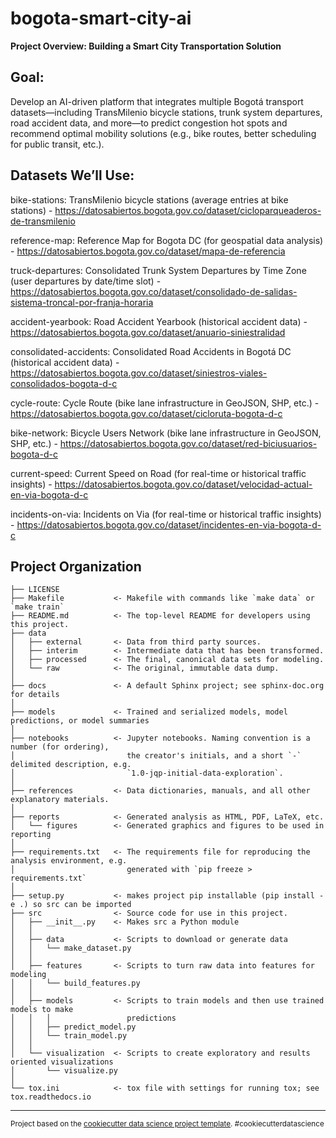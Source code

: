 bogota-smart-city-ai
==============================

**Project Overview: Building a Smart City Transportation Solution**

**Goal:**
------------
Develop an AI-driven platform that integrates multiple Bogotá transport datasets—including TransMilenio bicycle stations, trunk system departures, road accident data, and more—to predict congestion hot spots and recommend optimal mobility solutions (e.g., bike routes, better scheduling for public transit, etc.).


**Datasets We’ll Use:**
------------

bike-stations: TransMilenio bicycle stations (average entries at bike stations) - https://datosabiertos.bogota.gov.co/dataset/cicloparqueaderos-de-transmilenio

reference-map: Reference Map for Bogota DC (for geospatial data analysis) - https://datosabiertos.bogota.gov.co/dataset/mapa-de-referencia

truck-departures: Consolidated Trunk System Departures by Time Zone (user departures by date/time slot) - https://datosabiertos.bogota.gov.co/dataset/consolidado-de-salidas-sistema-troncal-por-franja-horaria

accident-yearbook: Road Accident Yearbook (historical accident data) - https://datosabiertos.bogota.gov.co/dataset/anuario-siniestralidad

consolidated-accidents: Consolidated Road Accidents in Bogotá DC (historical accident data) - https://datosabiertos.bogota.gov.co/dataset/siniestros-viales-consolidados-bogota-d-c

cycle-route: Cycle Route (bike lane infrastructure in GeoJSON, SHP, etc.) - https://datosabiertos.bogota.gov.co/dataset/cicloruta-bogota-d-c

bike-network: Bicycle Users Network (bike lane infrastructure in GeoJSON, SHP, etc.) - https://datosabiertos.bogota.gov.co/dataset/red-biciusuarios-bogota-d-c

current-speed: Current Speed on Road (for real-time or historical traffic insights) - https://datosabiertos.bogota.gov.co/dataset/velocidad-actual-en-via-bogota-d-c

incidents-on-via: Incidents on Via (for real-time or historical traffic insights) - https://datosabiertos.bogota.gov.co/dataset/incidentes-en-via-bogota-d-c

**Project Organization**
------------

    ├── LICENSE
    ├── Makefile           <- Makefile with commands like `make data` or `make train`
    ├── README.md          <- The top-level README for developers using this project.
    ├── data
    │   ├── external       <- Data from third party sources.
    │   ├── interim        <- Intermediate data that has been transformed.
    │   ├── processed      <- The final, canonical data sets for modeling.
    │   └── raw            <- The original, immutable data dump.
    │
    ├── docs               <- A default Sphinx project; see sphinx-doc.org for details
    │
    ├── models             <- Trained and serialized models, model predictions, or model summaries
    │
    ├── notebooks          <- Jupyter notebooks. Naming convention is a number (for ordering),
    │                         the creator's initials, and a short `-` delimited description, e.g.
    │                         `1.0-jqp-initial-data-exploration`.
    │
    ├── references         <- Data dictionaries, manuals, and all other explanatory materials.
    │
    ├── reports            <- Generated analysis as HTML, PDF, LaTeX, etc.
    │   └── figures        <- Generated graphics and figures to be used in reporting
    │
    ├── requirements.txt   <- The requirements file for reproducing the analysis environment, e.g.
    │                         generated with `pip freeze > requirements.txt`
    │
    ├── setup.py           <- makes project pip installable (pip install -e .) so src can be imported
    ├── src                <- Source code for use in this project.
    │   ├── __init__.py    <- Makes src a Python module
    │   │
    │   ├── data           <- Scripts to download or generate data
    │   │   └── make_dataset.py
    │   │
    │   ├── features       <- Scripts to turn raw data into features for modeling
    │   │   └── build_features.py
    │   │
    │   ├── models         <- Scripts to train models and then use trained models to make
    │   │   │                 predictions
    │   │   ├── predict_model.py
    │   │   └── train_model.py
    │   │
    │   └── visualization  <- Scripts to create exploratory and results oriented visualizations
    │       └── visualize.py
    │
    └── tox.ini            <- tox file with settings for running tox; see tox.readthedocs.io


--------

<p><small>Project based on the <a target="_blank" href="https://drivendata.github.io/cookiecutter-data-science/">cookiecutter data science project template</a>. #cookiecutterdatascience</small></p>
